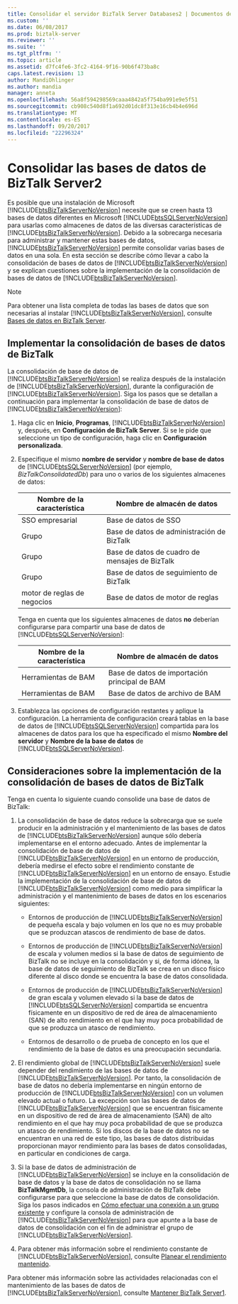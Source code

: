```yaml
---
title: Consolidar el servidor BizTalk Server Databases2 | Documentos de Microsoft
ms.custom: ''
ms.date: 06/08/2017
ms.prod: biztalk-server
ms.reviewer: ''
ms.suite: ''
ms.tgt_pltfrm: ''
ms.topic: article
ms.assetid: d7fc4fe6-3fc2-4164-9f16-90b6f473ba8c
caps.latest.revision: 13
author: MandiOhlinger
ms.author: mandia
manager: anneta
ms.openlocfilehash: 56a8f594298569caaa4842a5f754ba991e9e5f51
ms.sourcegitcommit: cb908c540d8f1a692d01dc8f313e16cb4b4e696d
ms.translationtype: MT
ms.contentlocale: es-ES
ms.lasthandoff: 09/20/2017
ms.locfileid: "22296324"
---
```

# <a name="consolidate-the-biztalk-server-databases2"></a>Consolidar las bases de datos de BizTalk Server2
Es posible que una instalación de Microsoft [!INCLUDE[btsBizTalkServerNoVersion](../includes/btsbiztalkservernoversion-md.md)] necesite que se creen hasta 13 bases de datos diferentes en Microsoft [!INCLUDE[btsSQLServerNoVersion](../includes/btssqlservernoversion-md.md)] para usarlas como almacenes de datos de las diversas características de [!INCLUDE[btsBizTalkServerNoVersion](../includes/btsbiztalkservernoversion-md.md)]. Debido a la sobrecarga necesaria para administrar y mantener estas bases de datos, [!INCLUDE[btsBizTalkServerNoVersion](../includes/btsbiztalkservernoversion-md.md)] permite consolidar varias bases de datos en una sola. En esta sección se describe cómo llevar a cabo la consolidación de bases de datos de [!INCLUDE[btsBizTalkServerNoVersion](../includes/btsbiztalkservernoversion-md.md)] y se explican cuestiones sobre la implementación de la consolidación de bases de datos de [!INCLUDE[btsBizTalkServerNoVersion](../includes/btsbiztalkservernoversion-md.md)].  
  
> [!NOTE]
>  Para obtener una lista completa de todas las bases de datos que son necesarias al instalar [!INCLUDE[btsBizTalkServerNoVersion](../includes/btsbiztalkservernoversion-md.md)], consulte [Bases de datos en BizTalk Server](../core/databases-in-biztalk-server.md).  
  
## <a name="implementing-biztalk-database-consolidation"></a>Implementar la consolidación de bases de datos de BizTalk  
 La consolidación de base de datos de [!INCLUDE[btsBizTalkServerNoVersion](../includes/btsbiztalkservernoversion-md.md)] se realiza después de la instalación de [!INCLUDE[btsBizTalkServerNoVersion](../includes/btsbiztalkservernoversion-md.md)], durante la configuración de [!INCLUDE[btsBizTalkServerNoVersion](../includes/btsbiztalkservernoversion-md.md)]. Siga los pasos que se detallan a continuación para implementar la consolidación de base de datos de [!INCLUDE[btsBizTalkServerNoVersion](../includes/btsbiztalkservernoversion-md.md)]:  
  
1.  Haga clic en **Inicio**, **Programas**, [!INCLUDE[btsBizTalkServerNoVersion](../includes/btsbiztalkservernoversion-md.md)] y, después, en **Configuración de BizTalk Server**. Si se le pide que seleccione un tipo de configuración, haga clic en **Configuración personalizada**.  
  
2.  Especifique el mismo **nombre de servidor** y **nombre de base de datos** de [!INCLUDE[btsSQLServerNoVersion](../includes/btssqlservernoversion-md.md)] (por ejemplo, *BizTalkConsolidatedDb*) para uno o varios de los siguientes almacenes de datos:  
  
    |Nombre de la característica|Nombre de almacén de datos|  
    |------------------|---------------------|  
    |SSO empresarial|Base de datos de SSO|  
    |Grupo|Base de datos de administración de BizTalk|  
    |Grupo|Base de datos de cuadro de mensajes de BizTalk|  
    |Grupo|Base de datos de seguimiento de BizTalk|  
    |motor de reglas de negocios|Base de datos de motor de reglas|  
  
     Tenga en cuenta que los siguientes almacenes de datos **no** deberían configurarse para compartir una base de datos de [!INCLUDE[btsSQLServerNoVersion](../includes/btssqlservernoversion-md.md)]:  
  
    |Nombre de la característica|Nombre de almacén de datos|  
    |------------------|---------------------|  
    |Herramientas de BAM|Base de datos de importación principal de BAM|  
    |Herramientas de BAM|Base de datos de archivo de BAM|  
  
3.  Establezca las opciones de configuración restantes y aplique la configuración. La herramienta de configuración creará tablas en la base de datos de [!INCLUDE[btsSQLServerNoVersion](../includes/btssqlservernoversion-md.md)] compartida para los almacenes de datos para los que ha especificado el mismo **Nombre del servidor** y **Nombre de la base de datos** de [!INCLUDE[btsSQLServerNoVersion](../includes/btssqlservernoversion-md.md)].  
  
## <a name="considerations-for-implementing-biztalk-database-consolidation"></a>Consideraciones sobre la implementación de la consolidación de bases de datos de BizTalk  
 Tenga en cuenta lo siguiente cuando consolide una base de datos de BizTalk:  
  
1.  La consolidación de base de datos reduce la sobrecarga que se suele producir en la administración y el mantenimiento de las bases de datos de [!INCLUDE[btsBizTalkServerNoVersion](../includes/btsbiztalkservernoversion-md.md)] aunque sólo debería implementarse en el entorno adecuado. Antes de implementar la consolidación de base de datos de [!INCLUDE[btsBizTalkServerNoVersion](../includes/btsbiztalkservernoversion-md.md)] en un entorno de producción, debería medirse el efecto sobre el rendimiento constante de [!INCLUDE[btsBizTalkServerNoVersion](../includes/btsbiztalkservernoversion-md.md)] en un entorno de ensayo. Estudie la implementación de la consolidación de base de datos de [!INCLUDE[btsBizTalkServerNoVersion](../includes/btsbiztalkservernoversion-md.md)] como medio para simplificar la administración y el mantenimiento de bases de datos en los escenarios siguientes:  
  
    -   Entornos de producción de [!INCLUDE[btsBizTalkServerNoVersion](../includes/btsbiztalkservernoversion-md.md)] de pequeña escala y bajo volumen en los que no es muy probable que se produzcan atascos de rendimiento de base de datos.  
  
    -   Entornos de producción de [!INCLUDE[btsBizTalkServerNoVersion](../includes/btsbiztalkservernoversion-md.md)] de escala y volumen medios si la base de datos de seguimiento de BizTalk no se incluye en la consolidación y si, de forma idónea, la base de datos de seguimiento de BizTalk se crea en un disco físico diferente al disco donde se encuentra la base de datos consolidada.  
  
    -   Entornos de producción de [!INCLUDE[btsBizTalkServerNoVersion](../includes/btsbiztalkservernoversion-md.md)] de gran escala y volumen elevado si la base de datos de [!INCLUDE[btsSQLServerNoVersion](../includes/btssqlservernoversion-md.md)] compartida se encuentra físicamente en un dispositivo de red de área de almacenamiento (SAN) de alto rendimiento en el que hay muy poca probabilidad de que se produzca un atasco de rendimiento.  
  
    -   Entornos de desarrollo o de prueba de concepto en los que el rendimiento de la base de datos es una preocupación secundaria.  
  
2.  El rendimiento global de [!INCLUDE[btsBizTalkServerNoVersion](../includes/btsbiztalkservernoversion-md.md)] suele depender del rendimiento de las bases de datos de [!INCLUDE[btsBizTalkServerNoVersion](../includes/btsbiztalkservernoversion-md.md)]. Por tanto, la consolidación de base de datos no debería implementarse en ningún entorno de producción de [!INCLUDE[btsBizTalkServerNoVersion](../includes/btsbiztalkservernoversion-md.md)] con un volumen elevado actual o futuro. La excepción son las bases de datos de [!INCLUDE[btsBizTalkServerNoVersion](../includes/btsbiztalkservernoversion-md.md)] que se encuentran físicamente en un dispositivo de red de área de almacenamiento (SAN) de alto rendimiento en el que hay muy poca probabilidad de que se produzca un atasco de rendimiento. Si los discos de la base de datos no se encuentran en una red de este tipo, las bases de datos distribuidas proporcionan mayor rendimiento para las bases de datos consolidadas, en particular en condiciones de carga.  
  
3.  Si la base de datos de administración de [!INCLUDE[btsBizTalkServerNoVersion](../includes/btsbiztalkservernoversion-md.md)] se incluye en la consolidación de base de datos y la base de datos de consolidación no se llama **BizTalkMgmtDb**, la consola de administración de BizTalk debe configurarse para que seleccione la base de datos de consolidación. Siga los pasos indicados en [Cómo efectuar una conexión a un grupo existente](../core/how-to-connect-to-an-existing-group.md) y configure la consola de administración de [!INCLUDE[btsBizTalkServerNoVersion](../includes/btsbiztalkservernoversion-md.md)] para que apunte a la base de datos de consolidación con el fin de administrar el grupo de [!INCLUDE[btsBizTalkServerNoVersion](../includes/btsbiztalkservernoversion-md.md)].  
  
4.  Para obtener más información sobre el rendimiento constante de [!INCLUDE[btsBizTalkServerNoVersion](../includes/btsbiztalkservernoversion-md.md)], consulte [Planear el rendimiento mantenido](../core/planning-for-sustained-performance.md).  
  
 Para obtener más información sobre las actividades relacionadas con el mantenimiento de las bases de datos de [!INCLUDE[btsBizTalkServerNoVersion](../includes/btsbiztalkservernoversion-md.md)], consulte [Mantener BizTalk Server1](../core/maintaining-biztalk-server1.md).